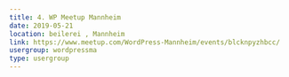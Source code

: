 ```yaml
---
title: 4. WP Meetup Mannheim
date: 2019-05-21
location: beilerei , Mannheim
link: https://www.meetup.com/WordPress-Mannheim/events/blcknpyzhbcc/
usergroup: wordpressma
type: usergroup
---
```

